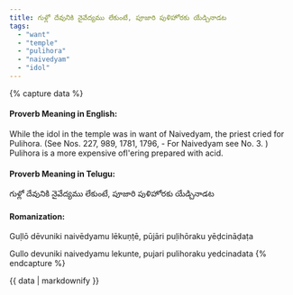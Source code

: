 ```yaml
---
title: గుళ్లో దేవునికి నైవేద్యము లేకుంటే, పూజారి పుళిహోరకు యేడ్చినాడట
tags:
  - "want"
  - "temple"
  - "pulihora"
  - "naivedyam"
  - "idol"
---
```


{% capture data %}
#### Proverb Meaning in English:
While the idol in the temple was in want of Naivedyam, the priest cried for Pulihora.
(See Nos. 227, 989, 1781, 1796, - For Naivedyam see No. 3. )
Pulihora is a more expensive ofl'ering prepared with acid.

#### Proverb Meaning in Telugu:
గుళ్లో దేవునికి నైవేద్యము లేకుంటే, పూజారి పుళిహోరకు యేడ్చినాడట

#### Romanization:
Guḷlō dēvuniki naivēdyamu lēkuṇṭē, pūjāri puḷihōraku yēḍcināḍaṭa

Gullo devuniki naivedyamu lekunte, pujari pulihoraku yedcinadata
{% endcapture %}

{{ data | markdownify }}

